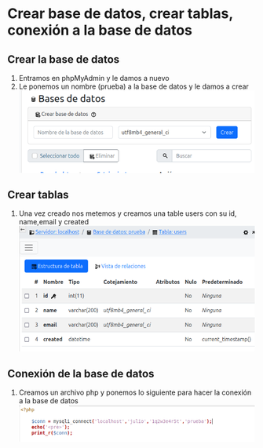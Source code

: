 # Crear base de datos, crear tablas, conexión a la base de datos        

## Crear la base de datos       
1. Entramos en phpMyAdmin y le damos a nuevo
2. Le ponemos un nombre (prueba) a la base de datos y le damos a crear
![Image](./img/1.png)

## Crear tablas
1. Una vez creado nos metemos y creamos una table users con su id, name,email y created
![Image](./img/2.png)

## Conexión de la base de datos     
1. Creamos un archivo php y ponemos lo siguiente para hacer la conexión a la base de datos
![Image](./img/3.png)